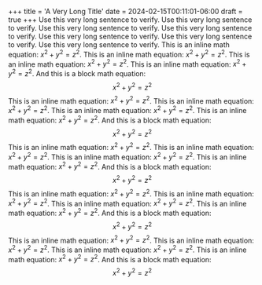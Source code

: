 +++
title = 'A Very Long Title'
date = 2024-02-15T00:11:01-06:00
draft = true
+++
Use this very long sentence to verify.
Use this very long sentence to verify.
Use this very long sentence to verify.
Use this very long sentence to verify.
Use this very long sentence to verify.
Use this very long sentence to verify.
Use this very long sentence to verify.
This is an inline math equation: $x^2 + y^2 = z^2$.
This is an inline math equation: $x^2 + y^2 = z^2$.
This is an inline math equation: $x^2 + y^2 = z^2$.
This is an inline math equation: $x^2 + y^2 = z^2$.
And this is a block math equation:
$$ x^2 + y^2 = z^2 $$
This is an inline math equation: $x^2 + y^2 = z^2$.
This is an inline math equation: $x^2 + y^2 = z^2$.
This is an inline math equation: $x^2 + y^2 = z^2$.
This is an inline math equation: $x^2 + y^2 = z^2$.
And this is a block math equation:
$$ x^2 + y^2 = z^2 $$
This is an inline math equation: $x^2 + y^2 = z^2$.
This is an inline math equation: $x^2 + y^2 = z^2$.
This is an inline math equation: $x^2 + y^2 = z^2$.
This is an inline math equation: $x^2 + y^2 = z^2$.
And this is a block math equation:
$$ x^2 + y^2 = z^2 $$
This is an inline math equation: $x^2 + y^2 = z^2$.
This is an inline math equation: $x^2 + y^2 = z^2$.
This is an inline math equation: $x^2 + y^2 = z^2$.
This is an inline math equation: $x^2 + y^2 = z^2$.
And this is a block math equation:
$$ x^2 + y^2 = z^2 $$
This is an inline math equation: $x^2 + y^2 = z^2$.
This is an inline math equation: $x^2 + y^2 = z^2$.
This is an inline math equation: $x^2 + y^2 = z^2$.
This is an inline math equation: $x^2 + y^2 = z^2$.
And this is a block math equation:
$$ x^2 + y^2 = z^2 $$
